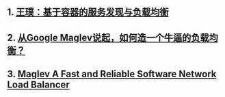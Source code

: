 ##  1. [王璞：基于容器的服务发现与负载均衡](http://gitbook.cn/books/59a901828116b10782dca13e/index.html)

##  2. [从Google Maglev说起，如何造一个牛逼的负载均衡？](https://zhuanlan.zhihu.com/p/22360384)

##  3. [Maglev A Fast and Reliable Software Network Load Balancer]()
